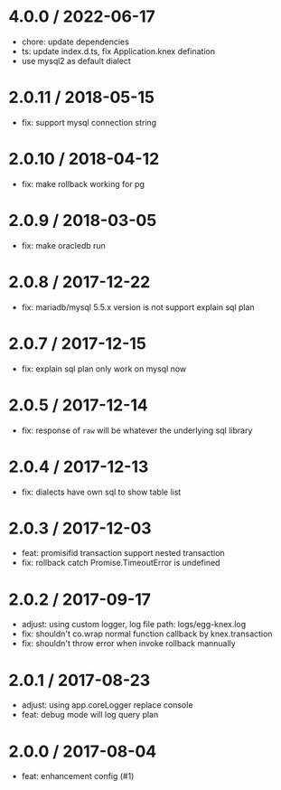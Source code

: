 4.0.0 / 2022-06-17
==================
* chore: update dependencies
* ts: update index.d.ts, fix Application.knex defination
* use mysql2 as default dialect


2.0.11 / 2018-05-15
==================
  * fix: support mysql connection string

2.0.10 / 2018-04-12
==================
  * fix: make rollback working for pg

2.0.9 / 2018-03-05
==================
  * fix: make oracledb run

2.0.8 / 2017-12-22
==================
  * fix: mariadb/mysql 5.5.x version is not support explain sql plan

2.0.7 / 2017-12-15
==================
  * fix: explain sql plan only work on mysql now

2.0.5 / 2017-12-14
==================
  * fix: response of `raw`  will be whatever the underlying sql library

2.0.4 / 2017-12-13
==================
  * fix: dialects have own sql to show table list

2.0.3 / 2017-12-03
==================
  * feat: promisifid transaction support nested transaction
  * fix: rollback catch Promise.TimeoutError is undefined

2.0.2 / 2017-09-17
==================

  * adjust: using custom logger, log file path: logs/egg-knex.log
  * fix: shouldn't co.wrap normal function callback by knex.transaction
  * fix: shouldn't throw error when invoke rollback mannually

2.0.1 / 2017-08-23
==================
  * adjust: using app.coreLogger replace console
  * feat: debug mode will log query plan

2.0.0 / 2017-08-04
==================

  * feat: enhancement config  (#1)

